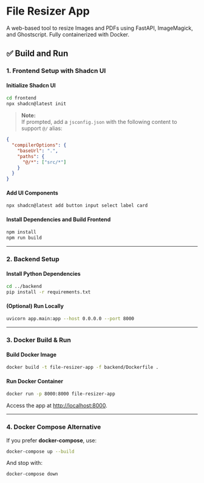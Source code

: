 # File Resizer App

A web-based tool to resize Images and PDFs using FastAPI, ImageMagick, and Ghostscript. Fully containerized with Docker.

## ✅ Build and Run

### 1. **Frontend Setup with Shadcn UI**

#### Initialize Shadcn UI

```bash
cd frontend
npx shadcn@latest init
```

> **Note:**  
> If prompted, add a `jsconfig.json` with the following content to support `@/` alias:

```json
{
  "compilerOptions": {
    "baseUrl": ".",
    "paths": {
      "@/*": ["src/*"]
    }
  }
}
```

#### Add UI Components

```bash
npx shadcn@latest add button input select label card
```

#### Install Dependencies and Build Frontend

```bash
npm install
npm run build
```

---

### 2. **Backend Setup**

#### Install Python Dependencies

```bash
cd ../backend
pip install -r requirements.txt
```

#### (Optional) Run Locally

```bash
uvicorn app.main:app --host 0.0.0.0 --port 8000
```

---

### 3. **Docker Build & Run**

#### Build Docker Image

```bash
docker build -t file-resizer-app -f backend/Dockerfile .
```

#### Run Docker Container

```bash
docker run -p 8000:8000 file-resizer-app
```

Access the app at [http://localhost:8000](http://localhost:8000).

---

### 4. **Docker Compose Alternative**

If you prefer **docker-compose**, use:

```bash
docker-compose up --build
```

And stop with:

```bash
docker-compose down
```